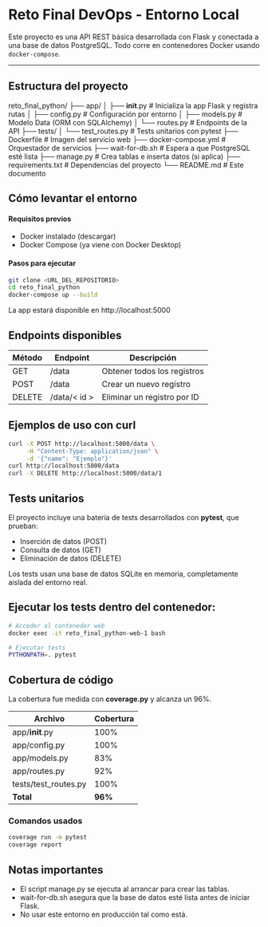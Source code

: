 #  Reto Final DevOps - Entorno Local

Este proyecto es una API REST básica desarrollada con Flask y conectada a una base de datos PostgreSQL. Todo corre en contenedores Docker usando `docker-compose`.

---
<nbsp>
</nbsp>

##  Estructura del proyecto

reto_final_python/
├── app/
│   ├── __init__.py         # Inicializa la app Flask y registra rutas
│   ├── config.py           # Configuración por entorno
│   ├── models.py           # Modelo Data (ORM con SQLAlchemy)
│   └── routes.py           # Endpoints de la API
├── tests/
│   └── test_routes.py      # Tests unitarios con pytest
├── Dockerfile              # Imagen del servicio web
├── docker-compose.yml      # Orquestador de servicios
├── wait-for-db.sh          # Espera a que PostgreSQL esté lista
├── manage.py               # Crea tablas e inserta datos (si aplica)
├── requirements.txt        # Dependencias del proyecto
└── README.md               # Este documento

<nbsp>
</nbsp>

## Cómo levantar el entorno
#### Requisitos previos
- Docker instalado (descargar)
- Docker Compose (ya viene con Docker Desktop)

#### Pasos para ejecutar
```bash
git clone <URL_DEL_REPOSITORIO>
cd reto_final_python
docker-compose up --build
```
La app estará disponible en http://localhost:5000

<nbsp>
</nbsp>

## Endpoints disponibles
|Método|Endpoint|Descripción|
| ------------ | ------------ | ------------ |
| GET | /data  | Obtener todos los registros |
| POST | /data  | Crear un nuevo registro |
| DELETE | /data/< id > |  Eliminar un registro por ID |

<nbsp>
</nbsp>

## Ejemplos de uso con curl
```bash
curl -X POST http://localhost:5000/data \
     -H "Content-Type: application/json" \
     -d '{"name": "Ejemplo"}'
curl http://localhost:5000/data
curl -X DELETE http://localhost:5000/data/1
```
<nbsp>
</nbsp>

## Tests unitarios
El proyecto incluye una batería de tests desarrollados con **pytest**, que prueban:
- Inserción de datos (POST)
- Consulta de datos (GET)
- Eliminación de datos (DELETE)

Los tests usan una base de datos SQLite en memoria, completamente aislada del entorno real.

## Ejecutar los tests dentro del contenedor:
```bash
# Acceder al contenedor web
docker exec -it reto_final_python-web-1 bash

# Ejecutar tests
PYTHONPATH=. pytest
```

<nbsp>
</nbsp>

## Cobertura de código
La cobertura fue medida con **coverage.py** y alcanza un 96%.

|  Archivo |Cobertura|
| ------------ | ------------ |
| app/__init__.py  |  100% |
|  app/config.py |  100% |
|  app/models.py |  83% |
|  app/routes.py |  92% |
|  tests/test_routes.py |  100% |
|  **Total** |  **96%** |

### Comandos usados
```bash
coverage run -m pytest
coverage report
```

<nbsp>
</nbsp>

## Notas importantes
- El script manage.py se ejecuta al arrancar para crear las tablas.
- wait-for-db.sh asegura que la base de datos esté lista antes de iniciar Flask.
- No usar este entorno en producción tal como está.